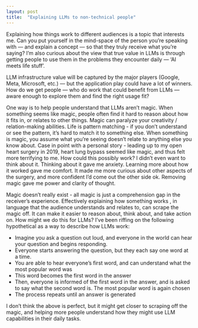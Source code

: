 ```yaml
---
layout: post
title:  "Explaining LLMs to non-technical people"
---
```


Explaining how things work to different audiences is a topic that interests me. Can you put yourself in the mind-space of the person you’re speaking with — and explain a concept — so that they truly receive what you’re saying? I’m also curious about the view that true value in LLMs is through getting people to use them in the problems they encounter daily —  ‘AI meets life stuff’. 

LLM infrastructure value will be captured by the major players (Google, Meta, Microsoft, etc.) — but the application play could have a lot of winners. How do we get people — who  do work that could benefit from LLMs — aware enough to explore them and find the right usage fit?

One way is to help people understand that LLMs aren’t magic.  When something seems like magic, people often find it hard to reason about how it fits in, or relates to other things. Magic can paralyze your creativity / relation-making abilities. Life is pattern matching - if you don’t understand or see the pattern, it’s hard to match it to something else. When something is magic, you assume what you’re seeing doesn’t relate to anything else you know about. Case in point with a personal story - leading up to my open heart surgery in 2019, heart lung bypass seemed like magic, and thus felt more terrifying to me. How could this possibly work? I didn’t even want to think about it. Thinking about it gave me anxiety. Learning more about how it worked gave me comfort. It made me more curious about other aspects of the surgery, and more confident I’d come out the other side ok. Removing magic gave me power and clarity of thought.

Magic doesn’t really exist - all magic is just a comprehension gap in the receiver’s experience.  Effectively explaining how something works , in language that the audience understands and relates to, can scrape the magic off. It can make it easier to reason about, think about, and take action on. How might we do this for LLMs?  I’ve been riffing on the following hypothetical as a way to describe how LLMs work:

- Imagine you ask a question out loud, and everyone in the world can hear your question and begins responding.
- Everyone starts answering the question, but they each say one word at a time.
- You are able to hear everyone’s first word, and can understand what the most popular word was
- This word becomes the first word in the answer
- Then, everyone is informed of the first word in the answer, and is asked to say what the second word is. The most popular word is again chosen
- The process repeats until an answer is generated

I don’t think the above is perfect, but it might get closer to scraping off the magic, and helping more people understand how they might use LLM capabilities in their daily tasks.